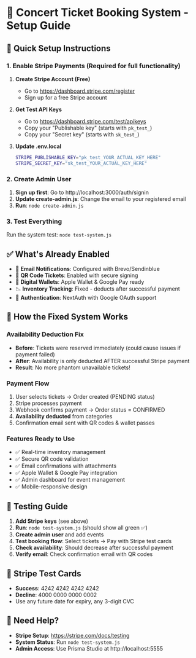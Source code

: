 # 🎫 Concert Ticket Booking System - Setup Guide

## 🚀 Quick Setup Instructions

### 1. Enable Stripe Payments (Required for full functionality)

1. **Create Stripe Account (Free)**
   - Go to https://dashboard.stripe.com/register
   - Sign up for a free Stripe account

2. **Get Test API Keys**
   - Go to https://dashboard.stripe.com/test/apikeys
   - Copy your "Publishable key" (starts with `pk_test_`)
   - Copy your "Secret key" (starts with `sk_test_`)

3. **Update .env.local**
   ```bash
   STRIPE_PUBLISHABLE_KEY="pk_test_YOUR_ACTUAL_KEY_HERE"
   STRIPE_SECRET_KEY="sk_test_YOUR_ACTUAL_KEY_HERE"
   ```

### 2. Create Admin User

1. **Sign up first**: Go to http://localhost:3000/auth/signin
2. **Update create-admin.js**: Change the email to your registered email
3. **Run**: `node create-admin.js`

### 3. Test Everything

Run the system test: `node test-system.js`

## ✅ What's Already Enabled

- 📧 **Email Notifications**: Configured with Brevo/Sendinblue
- 📱 **QR Code Tickets**: Enabled with secure signing
- 📲 **Digital Wallets**: Apple Wallet & Google Pay ready
- 📉 **Inventory Tracking**: Fixed - deducts after successful payment
- 🔐 **Authentication**: NextAuth with Google OAuth support

## 🎯 How the Fixed System Works

### Availability Deduction Fix
- **Before**: Tickets were reserved immediately (could cause issues if payment failed)
- **After**: Availability is only deducted AFTER successful Stripe payment
- **Result**: No more phantom unavailable tickets!

### Payment Flow
1. User selects tickets → Order created (PENDING status)
2. Stripe processes payment
3. Webhook confirms payment → Order status = CONFIRMED
4. **Availability deducted** from categories
5. Confirmation email sent with QR codes & wallet passes

### Features Ready to Use
- ✅ Real-time inventory management
- ✅ Secure QR code validation
- ✅ Email confirmations with attachments
- ✅ Apple Wallet & Google Pay integration
- ✅ Admin dashboard for event management
- ✅ Mobile-responsive design

## 🧪 Testing Guide

1. **Add Stripe keys** (see above)
2. **Run**: `node test-system.js` (should show all green ✅)
3. **Create admin user** and add events
4. **Test booking flow**: Select tickets → Pay with Stripe test cards
5. **Check availability**: Should decrease after successful payment
6. **Verify email**: Check confirmation email with QR codes

## 🎫 Stripe Test Cards

- **Success**: 4242 4242 4242 4242
- **Decline**: 4000 0000 0000 0002
- Use any future date for expiry, any 3-digit CVC

## 🔧 Need Help?

- **Stripe Setup**: https://stripe.com/docs/testing
- **System Status**: Run `node test-system.js`
- **Admin Access**: Use Prisma Studio at http://localhost:5555